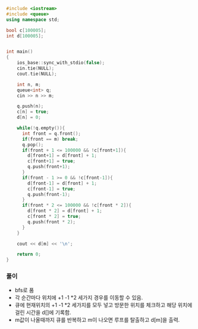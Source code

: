 ```cpp
#include <iostream>
#include <queue>
using namespace std;

bool c[100005];
int d[100005];


int main()
{
    ios_base::sync_with_stdio(false);
    cin.tie(NULL);
    cout.tie(NULL);

    int n, m;
    queue<int> q;
    cin >> n >> m;

    q.push(n);
    c[n] = true;
    d[n] = 0;

    while(!q.empty()){
      int front = q.front();
      if(front == m) break;
      q.pop();
      if(front + 1 <= 100000 && !c[front+1]){
        d[front+1] = d[front] + 1;
        c[front+1] = true;
        q.push(front+1);
      }
      if(front - 1 >= 0 && !c[front-1]){
        d[front-1] = d[front] + 1;
        c[front-1] = true;
        q.push(front-1); 
      }
      if(front * 2 <= 100000 && !c[front * 2]){
        d[front * 2] = d[front] + 1;
        c[front * 2] = true;
        q.push(front * 2);
      }
    }

    cout << d[m] << '\n';

    return 0;
}
```

### 풀이
- bfs로 품
- 각 순간마다 위치에 +1 -1 *2 세가지 경우를 이동할 수 있음.
- 큐에 현재위치의 +1 -1 *2 세가지를 모두 넣고 방문한 위치를 체크하고 해당 위치에 걸린 시간을 d[]에 기록함.
- m값이 나올때까지 큐를 반복하고 m이 나오면 루프를 탈출하고 d[m]을 출력.